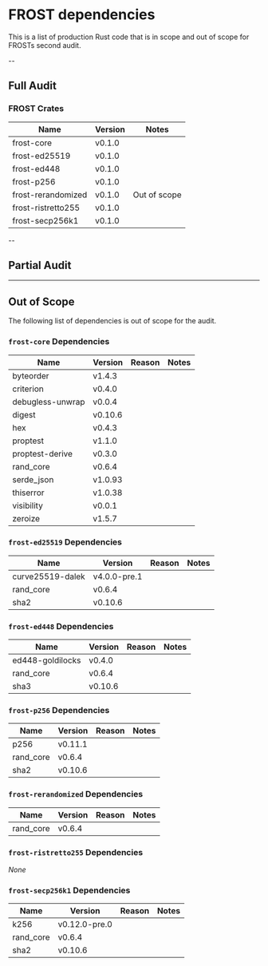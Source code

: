# FROST dependencies

This is a list of production Rust code that is in scope and out of scope for FROSTs second audit.

--
## Full Audit 

### FROST Crates

| Name | Version | Notes
|------| ------- | -----
| frost-core | v0.1.0 |
| frost-ed25519 | v0.1.0 |
| frost-ed448 | v0.1.0 |
| frost-p256 | v0.1.0 |
| frost-rerandomized | v0.1.0 | Out of scope
| frost-ristretto255 | v0.1.0 |
| frost-secp256k1 | v0.1.0 |

--
## Partial Audit



---
## Out of Scope

The following list of dependencies is out of scope for the audit.

### `frost-core` Dependencies

| Name | Version | Reason | Notes
|------| ------- | -----  | -----
| byteorder | v1.4.3 | |
| criterion | v0.4.0 | |
| debugless-unwrap | v0.0.4 | |
| digest | v0.10.6 | |
| hex | v0.4.3 | |
| proptest | v1.1.0 | |
| proptest-derive | v0.3.0 | |
| rand_core | v0.6.4 | |
| serde_json | v1.0.93 | |
| thiserror | v1.0.38 | |
| visibility | v0.0.1 | |
| zeroize | v1.5.7 | |

### `frost-ed25519` Dependencies

| Name | Version | Reason | Notes
|------| ------- | -----  | -----
| curve25519-dalek | v4.0.0-pre.1 | |
| rand_core | v0.6.4 | |
| sha2 | v0.10.6 | |

### `frost-ed448` Dependencies

| Name | Version | Reason | Notes
|------| ------- | -----  | -----
| ed448-goldilocks | v0.4.0 | |
| rand_core | v0.6.4 | |
| sha3 | v0.10.6 | |

### `frost-p256` Dependencies

| Name | Version | Reason | Notes
|------| ------- | -----  | -----
| p256 | v0.11.1 | |
| rand_core | v0.6.4 | |
| sha2 | v0.10.6 | |

### `frost-rerandomized` Dependencies

| Name | Version | Reason | Notes
|------| ------- | -----  | -----
| rand_core | v0.6.4 | |

### `frost-ristretto255` Dependencies

_None_

### `frost-secp256k1` Dependencies

| Name | Version | Reason | Notes
|------| ------- | -----  | -----
| k256 | v0.12.0-pre.0 | |
| rand_core | v0.6.4 | |
| sha2 | v0.10.6 | |